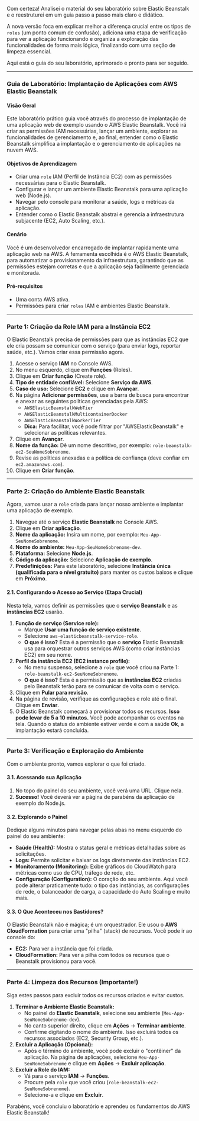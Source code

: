 Com certeza! Analisei o material do seu laboratório sobre Elastic Beanstalk e o reestruturei em um guia passo a passo mais claro e didático.

A nova versão foca em explicar melhor a diferença crucial entre os tipos de `roles` (um ponto comum de confusão), adiciona uma etapa de verificação para ver a aplicação funcionando e organiza a exploração das funcionalidades de forma mais lógica, finalizando com uma seção de limpeza essencial.

Aqui está o guia do seu laboratório, aprimorado e pronto para ser seguido.

---

### **Guia de Laboratório: Implantação de Aplicações com AWS Elastic Beanstalk**

#### **Visão Geral**

Este laboratório prático guia você através do processo de implantação de uma aplicação web de exemplo usando o AWS Elastic Beanstalk. Você irá criar as permissões IAM necessárias, lançar um ambiente, explorar as funcionalidades de gerenciamento e, ao final, entender como o Elastic Beanstalk simplifica a implantação e o gerenciamento de aplicações na nuvem AWS.

#### **Objetivos de Aprendizagem**

* Criar uma `role` IAM (Perfil de Instância EC2) com as permissões necessárias para o Elastic Beanstalk.
* Configurar e lançar um ambiente Elastic Beanstalk para uma aplicação web (Node.js).
* Navegar pelo console para monitorar a saúde, logs e métricas da aplicação.
* Entender como o Elastic Beanstalk abstrai e gerencia a infraestrutura subjacente (EC2, Auto Scaling, etc.).

#### **Cenário**

Você é um desenvolvedor encarregado de implantar rapidamente uma aplicação web na AWS. A ferramenta escolhida é o AWS Elastic Beanstalk, para automatizar o provisionamento da infraestrutura, garantindo que as permissões estejam corretas e que a aplicação seja facilmente gerenciada e monitorada.

#### **Pré-requisitos**

* Uma conta AWS ativa.
* Permissões para criar `roles` IAM e ambientes Elastic Beanstalk.

---

### **Parte 1: Criação da Role IAM para a Instância EC2**

O Elastic Beanstalk precisa de permissões para que as instâncias EC2 que ele cria possam se comunicar com o serviço (para enviar logs, reportar saúde, etc.). Vamos criar essa permissão agora.

1.  Acesse o serviço **IAM** no Console AWS.
2.  No menu esquerdo, clique em **Funções** (Roles).
3.  Clique em **Criar função** (Create role).
4.  **Tipo de entidade confiável:** Selecione **Serviço da AWS**.
5.  **Caso de uso:** Selecione **EC2** e clique em **Avançar**.
6.  Na página **Adicionar permissões**, use a barra de busca para encontrar e anexar as seguintes políticas gerenciadas pela AWS:
    * `AWSElasticBeanstalkWebTier`
    * `AWSElasticBeanstalkMulticontainerDocker`
    * `AWSElasticBeanstalkWorkerTier`
    * **Dica:** Para facilitar, você pode filtrar por "AWSElasticBeanstalk" e selecionar as políticas relevantes.
7.  Clique em **Avançar**.
8.  **Nome da função:** Dê um nome descritivo, por exemplo: `role-beanstalk-ec2-SeuNomeSobrenome`.
9.  Revise as políticas anexadas e a política de confiança (deve confiar em `ec2.amazonaws.com`).
10. Clique em **Criar função**.

---

### **Parte 2: Criação do Ambiente Elastic Beanstalk**

Agora, vamos usar a `role` criada para lançar nosso ambiente e implantar uma aplicação de exemplo.

1.  Navegue até o serviço **Elastic Beanstalk** no Console AWS.
2.  Clique em **Criar aplicação**.
3.  **Nome da aplicação:** Insira um nome, por exemplo: `Meu-App-SeuNomeSobrenome`.
4.  **Nome do ambiente:** `Meu-App-SeuNomeSobrenome-dev`.
5.  **Plataforma:** Selecione **Node.js**.
6.  **Código da aplicação:** Selecione **Aplicação de exemplo**.
7.  **Predefinições:** Para este laboratório, selecione **Instância única (qualificada para o nível gratuito)** para manter os custos baixos e clique em **Próximo**.

#### **2.1. Configurando o Acesso ao Serviço (Etapa Crucial)**

Nesta tela, vamos definir as permissões que o **serviço Beanstalk** e as **instâncias EC2** usarão.

1.  **Função de serviço (Service role):**
    * Marque **Usar uma função de serviço existente**.
    * Selecione `aws-elasticbeanstalk-service-role`.
    * **O que é isso?** Esta é a permissão que o **serviço** Elastic Beanstalk usa para orquestrar outros serviços AWS (como criar instâncias EC2) em seu nome.
2.  **Perfil da instância EC2 (EC2 instance profile):**
    * No menu suspenso, selecione a `role` que você criou na Parte 1: `role-beanstalk-ec2-SeuNomeSobrenome`.
    * **O que é isso?** Esta é a permissão que as **instâncias EC2** criadas pelo Beanstalk terão para se comunicar de volta com o serviço.
3.  Clique em **Pular para revisão**.
4.  Na página de revisão, verifique as configurações e role até o final. Clique em **Enviar**.
5.  O Elastic Beanstalk começará a provisionar todos os recursos. **Isso pode levar de 5 a 10 minutos.** Você pode acompanhar os eventos na tela. Quando o status do ambiente estiver verde e com a saúde **Ok**, a implantação estará concluída.

---

### **Parte 3: Verificação e Exploração do Ambiente**

Com o ambiente pronto, vamos explorar o que foi criado.

#### **3.1. Acessando sua Aplicação**

1.  No topo do painel do seu ambiente, você verá uma URL. Clique nela.
2.  **Sucesso!** Você deverá ver a página de parabéns da aplicação de exemplo do Node.js.

#### **3.2. Explorando o Painel**

Dedique alguns minutos para navegar pelas abas no menu esquerdo do painel do seu ambiente:

* **Saúde (Health):** Mostra o status geral e métricas detalhadas sobre as solicitações.
* **Logs:** Permite solicitar e baixar os logs diretamente das instâncias EC2.
* **Monitoramento (Monitoring):** Exibe gráficos do CloudWatch para métricas como uso de CPU, tráfego de rede, etc.
* **Configuração (Configuration):** O coração do seu ambiente. Aqui você pode alterar praticamente tudo: o tipo das instâncias, as configurações de rede, o balanceador de carga, a capacidade do Auto Scaling e muito mais.

#### **3.3. O Que Aconteceu nos Bastidores?**

O Elastic Beanstalk não é mágica; é um orquestrador. Ele usou o **AWS CloudFormation** para criar uma "pilha" (stack) de recursos. Você pode ir ao console do:
* **EC2:** Para ver a instância que foi criada.
* **CloudFormation:** Para ver a pilha com todos os recursos que o Beanstalk provisionou para você.

---

### **Parte 4: Limpeza dos Recursos (Importante!)**

Siga estes passos para excluir todos os recursos criados e evitar custos.

1.  **Terminar o Ambiente Elastic Beanstalk:**
    * No painel do **Elastic Beanstalk**, selecione seu ambiente (`Meu-App-SeuNomeSobrenome-dev`).
    * No canto superior direito, clique em **Ações** -> **Terminar ambiente**.
    * Confirme digitando o nome do ambiente. Isso excluirá todos os recursos associados (EC2, Security Group, etc.).
2.  **Excluir a Aplicação (Opcional):**
    * Após o término do ambiente, você pode excluir o "contêiner" da aplicação. Na página de aplicações, selecione `Meu-App-SeuNomeSobrenome` e clique em **Ações** -> **Excluir aplicação**.
3.  **Excluir a Role do IAM:**
    * Vá para o serviço **IAM** -> **Funções**.
    * Procure pela `role` que você criou (`role-beanstalk-ec2-SeuNomeSobrenome`).
    * Selecione-a e clique em **Excluir**.

Parabéns, você concluiu o laboratório e aprendeu os fundamentos do AWS Elastic Beanstalk!
